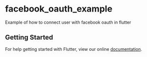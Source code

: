 # facebook_oauth_example

Example of how to connect user with facebook oauth in flutter

## Getting Started

For help getting started with Flutter, view our online
[documentation](http://flutter.io/).
